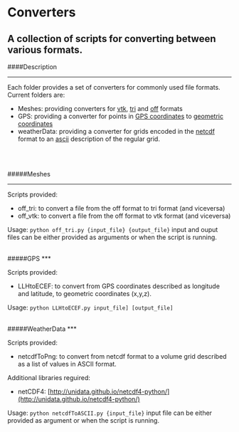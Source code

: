 # Converters
A collection of scripts for converting between various formats.
---
####Description
***

Each folder provides a set of converters for commonly used file formats. Current folders are:

- Meshes: providing converters for [vtk](formats/vtk.md), [tri](formats/tri.md) and [off](formats/off.md) formats
- GPS: providing a converter for points in [GPS coordinates](formats/gps.md) to [geometric coordinates](formats/xyz.md)
- weatherData: providing a converter for grids encoded in the [netcdf](http://unidata.github.io/netcdf4-python/) format to an [ascii](formats/ascii.md) description of the regular grid.



<br/>
<br/>

#####Meshes
***

Scripts provided:
- off_tri: to convert a file from the off format to tri format (and viceversa)
- off_vtk: to convert a file from the off format to vtk format (and viceversa)

Usage: ```python off_tri.py {input_file} {output_file}``` input and ouput files can be either provided as arguments or when the script is running.

<br/>
#####GPS
***

Scripts provided:
- LLHtoECEF: to convert from GPS coordinates described as longitude and latitude, to geometric coordinates (x,y,z).

Usage: ```python LLHtoECEF.py input_file] [output_file]```

<br/>
#####WeatherData
***

Scripts provided:
- netcdfToPng: to convert from netcdf format to a volume grid described as a list of values in ASCII format.

Additional libraries reguired:
- netCDF4: [http://unidata.github.io/netcdf4-python/](http://unidata.github.io/netcdf4-python/)

Usage: ```python netcdfToASCII.py {input_file}``` input file can be either provided as argument or when the script is running.
